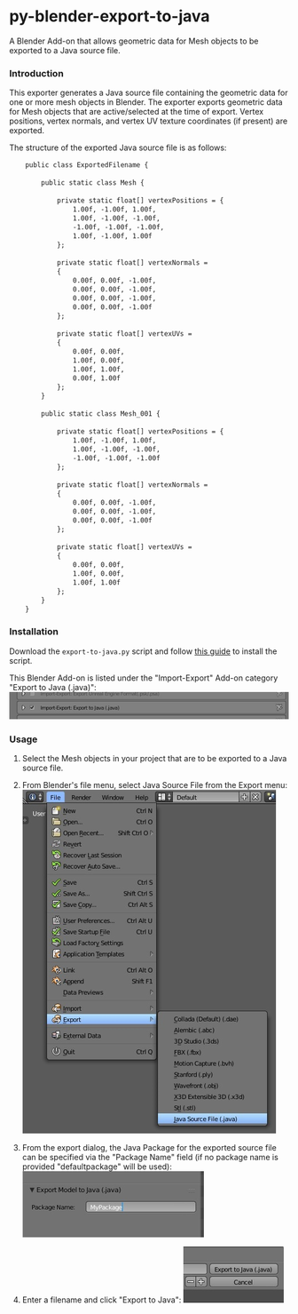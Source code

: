 # py-blender-export-to-java
A Blender Add-on that allows geometric data for Mesh objects to be exported to a Java source file.

### Introduction

This exporter generates a Java source file containing the geometric data for one or more mesh objects in Blender. The exporter exports geometric data for Mesh objects that are active/selected at the time of export. Vertex positions, vertex normals, and vertex UV texture coordinates (if present) are exported.

The structure of the exported Java source file is as follows:

```
    public class ExportedFilename {

        public static class Mesh {

            private static float[] vertexPositions = {
                1.00f, -1.00f, 1.00f,
                1.00f, -1.00f, -1.00f,
                -1.00f, -1.00f, -1.00f,
                1.00f, -1.00f, 1.00f
            };

            private static float[] vertexNormals = 
            {
                0.00f, 0.00f, -1.00f,
                0.00f, 0.00f, -1.00f,
                0.00f, 0.00f, -1.00f,
                0.00f, 0.00f, -1.00f
            };
		
            private static float[] vertexUVs = 
            {
                0.00f, 0.00f,
                1.00f, 0.00f,
                1.00f, 1.00f,
                0.00f, 1.00f
            };
        }

        public static class Mesh_001 {

            private static float[] vertexPositions = {
                1.00f, -1.00f, 1.00f,
                1.00f, -1.00f, -1.00f,
                -1.00f, -1.00f, -1.00f
            };

            private static float[] vertexNormals = 
            {
                0.00f, 0.00f, -1.00f,
                0.00f, 0.00f, -1.00f,
                0.00f, 0.00f, -1.00f
            };
		
            private static float[] vertexUVs = 
            {
                0.00f, 0.00f,
                1.00f, 0.00f,
                1.00f, 1.00f
            };
        }
    }
```

### Installation

Download the `export-to-java.py` script and follow [this guide](https://blender.stackexchange.com/a/1689) to install the script.

This Blender Add-on is listed under the "Import-Export" Add-on category "Export to Java (.java)":
![1](/doc/install-1.jpg)

### Usage

1. Select the Mesh objects in your project that are to be exported to a Java source file.

2. From Blender's file menu, select Java Source File from the Export menu:
![1](/doc/usage-1.jpg)

3. From the export dialog, the Java Package for the exported source file can be specified via the "Package Name" field (if no package name is provided "defaultpackage" will be used):
![1](/doc/usage-2.jpg)

4. Enter a filename and click "Export to Java":
![1](/doc/usage-3.jpg) 